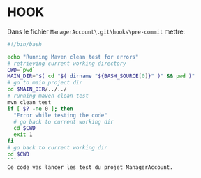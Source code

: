 # HOOK

Dans le fichier `ManagerAccount\.git\hooks\pre-commit` mettre:
````bash
#!/bin/bash

echo "Running Maven clean test for errors"
# retrieving current working directory
CWD=`pwd`
MAIN_DIR="$( cd "$( dirname "${BASH_SOURCE[0]}" )" && pwd )"
# go to main project dir
cd $MAIN_DIR/../../
# running maven clean test
mvn clean test
if [ $? -ne 0 ]; then
  "Error while testing the code"
  # go back to current working dir
  cd $CWD
  exit 1
fi
# go back to current working dir
cd $CWD
```
Ce code vas lancer les test du projet ManagerAccount.
